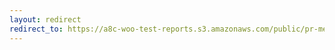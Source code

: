 ```yaml
---
layout: redirect
redirect_to: https://a8c-woo-test-reports.s3.amazonaws.com/public/pr-merge/43506/e2e/index.html
---
```

